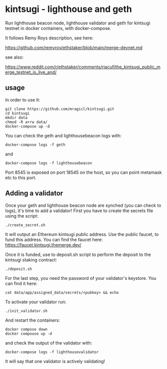 # kintsugi - lighthouse and geth
Run lighthouse beacon node, lighthouse validator and geth for kintsugi testnet in docker containers, with docker-compose.

It follows Remy Roys description, see here:

https://github.com/remyroy/ethstaker/blob/main/merge-devnet.md

see also:

https://www.reddit.com/r/ethstaker/comments/riacuf/the_kintsugi_public_merge_testnet_is_live_and/


## usage

In order to use it:
```
git clone https://github.com/mragicl/kintsugi.git
cd kintsugi
mkdir data
chmod -R a+rw data/
docker-compose up -d
```

You can check the geth and lighthousebeacon logs with:
```
docker-compose logs -f geth
```
and
```
docker-compose logs -f lighthousebeacon
```

Port 8545 is exposed on port 18545 on the host, so you can point metamask etc to this port.

## Adding a validator
Once your geth and lighthouse beacon node are synched (you can check to logs), it's time to add a validator!
First you have to create the secrets file using the script:
```
./create_secret.sh
```
It will output an Ethereum kintsugi public address. Use the public faucet, to fund this address. You can find the faucet here: https://faucet.kintsugi.themerge.dev/

Once it is funded, use to deposit.sh script to perform the deposit to the kintsugi staking contract:
```
./deposit.sh
```

For the last step, you need the password of your validator's keystore. You can find it here:
```
cat data/app/assigned_data/secrets/<pubkey> && echo
```

To activate your validator run:
```
./init_validator.sh
```

And restart the containers:
```
docker compose down
docker compouse up -d
```

and check the output of the validator with:
```
docker-compose logs -f lighthousevalidator
```
It will say that one validator is actively validating!





